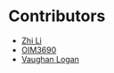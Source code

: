 # Contributors

- [Zhi Li](https://github.com/lzblack)
- [OIM3690](https://github.com/OIM3690)
- [Vaughan Logan](https://github.com/vlogan1)
